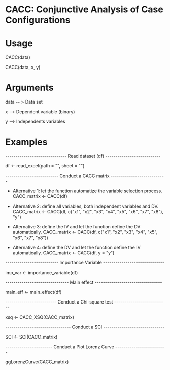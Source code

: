 # CACC: Conjunctive Analysis of Case Configurations

# Usage
CACC(data)

CACC(data, x, y)

# Arguments

data	-- > Data set

x    -->  Dependent variable (binary)

y	   -->  Independents variables

# Examples

------------------------------ Read dataset (df) ---------------------------

df <- read_excel(path = "", sheet = "")

-------------------------- Conduct a CACC matrix ---------------------------

- Alternative 1: let the function automatize the variable selection process.
CACC_matrix <- CACC(df)

- Alternative 2: define all variables, both independent variables and DV.
CACC_matrix <- CACC(df, c("x1", "x2", "x3", "x4", "x5", "x6", "x7", "x8"), "y")

- Alternative 3: define the IV and let the function define the DV automatically.
CACC_matrix <- CACC(df, c("x1", "x2", "x3", "x4", "x5", "x6", "x7", "x8"))

- Alternative 4: define the DV and let the function define the IV automatically.
CACC_matrix <- CACC(df, y = "y")

 -------------------------- Importance Variable  ------------------------------
 
imp_var <- importance_variable(df)

 ------------------------------- Main effect  ---------------------------------
 
main_eff <- main_effect(df)

 ------------------------- Conduct a Chi-square test --------------------------
 
xsq <- CACC_XSQ(CACC_matrix)

 -------------------------------- Conduct a SCI  ------------------------------
 
SCI <- SCI(CACC_matrix)

 ----------------------- Conduct a Plot Lorenz Curve  -------------------------
 
ggLorenzCurve(CACC_matrix)
